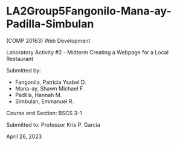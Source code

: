 # LA2Group5Fangonilo-Mana-ay-Padilla-Simbulan

(COMP 20163) Web Development

Laboratory Activity #2 - Midterm
Creating a Webpage for a Local Restaurant

Submitted by: 
- Fangonilo, Patricia Ysabel D.
- Mana-ay, Shawn Michael F.
- Padilla, Hannah M.
- Simbulan, Emmanuel R.

Course and Section:
BSCS 3-1 

Submitted to:
Professor Kris P. Garcia

April 26, 2023

